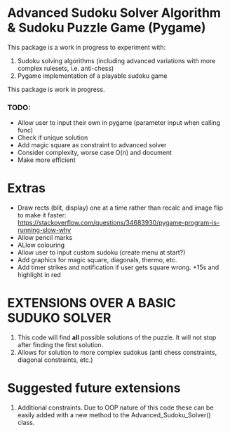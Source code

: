# Advanced Sudoku Solver Algorithm & Sudoku Puzzle Game (Pygame)

This package is a work in progress to experiment with:
1. Sudoku solving algorithms (including advanced variations with more complex rulesets, i.e. anti-chess)
2. Pygame implementation of a playable sudoku game

This package is work in progress.

### TODO:
* Allow user to input their own in pygame (parameter input when calling func)
* Check if unique solution
* Add magic square as constraint to advanced solver
* Consider complexity, worse case O(n) and document
* Make more efficient



# Extras
* Draw rects (blit, display) one at a time rather than recalc and image flip to make it faster: https://stackoverflow.com/questions/34683930/pygame-program-is-running-slow-why
* Allow pencil marks
* ALlow colouring
* Allow user to input custom sudoku (create menu at start?)
* Add graphics for magic square, diagonals, thermo, etc.
* Add timer strikes and notification if user gets square wrong. +15s and highlight in red




# EXTENSIONS OVER A BASIC SUDUKO SOLVER
 1. This code will find **all** possible solutions of the puzzle. It will not stop after finding the first solution.
 2. Allows for solution to more complex sudokus (anti chess constraints, diagonal constraints, etc.)


# Suggested future extensions
1. Additional constraints. Due to OOP nature of this code these can be easily added with a new method to the Advanced_Sudoku_Solver() class.
